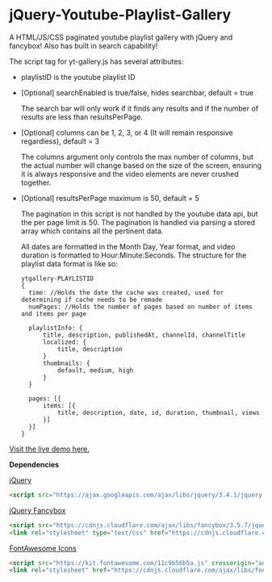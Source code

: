 # jQuery-Youtube-Playlist-Gallery
A HTML/JS/CSS paginated youtube playlist gallery with jQuery and fancybox! Also has built in search capability!

The script tag for yt-gallery.js has several attributes:

 - playlistID is the youtube playlist ID

 - [Optional] searchEnabled is true/false, hides searchbar, default = true
 
      The search bar will only work if it finds any results and if the number of results are less than resultsPerPage.
  
 - [Optional] columns can be 1, 2, 3, or 4 (It will remain responsive regardless), default = 3
 
      The columns argument only controls the max number of columns, but the actual number will change based on the
      size of the screen, ensuring it is always responsive and the video elements are never crushed together.
 
 - [Optional] resultsPerPage maximum is 50, default = 5
 
      The pagination in this script is not handled by the youtube data api, but the per page limit is 50. The pagination is handled via parsing a stored array which contains all       the pertinent data.
      
      All dates are formatted in the Month Day, Year format, and video duration is formatted to Hour:Minute:Seconds. The structure for the playlist data format is like so:
      ```
      ytgallery-PLAYLISTID
      {
        time: //Holds the date the cache was created, used for determining if cache needs to be remade
        numPages: //Holds the number of pages based on number of items and items per page
        
        playlistInfo: {
            title, description, publishedAt, channelId, channelTitle
            localized: {
                title, description
            }
            thumbnails: {
                default, medium, high
            }
        }
        
        pages: [{
            items: [{
                title, description, date, id, duration, thumbnail, views
            }]
        }]
      }
      ```
  

[Visit the live demo here.](https://miromanestar.github.io/jQuery-Youtube-Playlist-Gallery/)

**Dependencies**

<a href="https://jquery.com/">jQuery</a>
```html
<script src="https://ajax.googleapis.com/ajax/libs/jquery/3.4.1/jquery.min.js"></script>
```
<a href="https://fancyapps.com/fancybox/3/">jQuery Fancybox</a>
```html
<script src="https://cdnjs.cloudflare.com/ajax/libs/fancybox/3.5.7/jquery.fancybox.js"></script>
<link rel="stylesheet" type="text/css" href="https://cdnjs.cloudflare.com/ajax/libs/fancybox/3.5.7/jquery.fancybox.css">
```
<a href="https://fontawesome.com/">FontAwesome Icons</a>
```html
<script src="https://kit.fontawesome.com/11c9b56b5a.js" crossorigin="anonymous"></script>
<link rel="stylesheet" href="https://cdnjs.cloudflare.com/ajax/libs/font-awesome/4.7.0/css/font-awesome.min.css">
```
